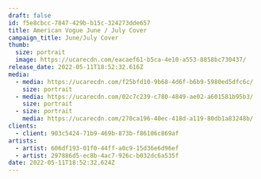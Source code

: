 ```yaml
---
draft: false
id: f5e8cbcc-7847-429b-b15c-324273dde657
title: American Vogue June / July Cover
campaign_title: June/July Cover
thumb:
  size: portrait
  image: https://ucarecdn.com/eacaef61-b5ca-4e10-a553-8858bc730437/
release_date: 2022-05-11T18:52:32.616Z
media:
  - media: https://ucarecdn.com/f25bfd10-9b68-4d6f-b6b9-5980ed5dfc6c/
    size: portrait
  - media: https://ucarecdn.com/02c7c239-c780-4849-ae02-a601581b95b3/
    size: portrait
  - size: portrait
    media: https://ucarecdn.com/270ca196-40ec-418d-a119-80db1a83248b/
clients:
  - client: 903c5424-71b9-469b-873b-f86106c869af
artists:
  - artist: 606df193-01f0-44ff-a0c9-15d36e6d96ef
  - artist: 297886d5-ec8b-4ac7-926c-b032dc6a535f
date: 2022-05-11T18:52:32.624Z
---
```


